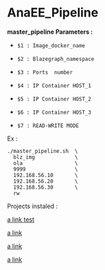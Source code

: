 # AnaEE_Pipeline

 **master_pipeline Parameters :**
 
-    `$1 : Image_docker_name`

-    `$2 : Blazegraph_namespace`

-    `$3 : Ports  number `

-    `$4 : IP Container HOST_1 `

-    `$5 : IP Container HOST_2 `

-    `$6 : IP Container HOST_3 `

-    `$7 : READ-WRITE MODE `



Ex :

    ./master_pipeline.sh  \
      blz_img             \
      ola                 \
      9999                \
      192.168.56.10       \
      192.168.56.20       \
      192.168.56.30       \
      rw
     
     
Projects instaled : 

   [a link test]( https://github.com/rac021/blazegraph_1_5_3_cluster_2_nodes)
   
   [a link]( https://github.com/rac021/obdaYedGen-3.14.2)
   
   [a link]( https://github.com/rac021/CoreseInfer)
   
   [a link]( https://github.com/rac021/ontop-matarializer)
   
